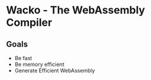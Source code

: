 # Wacko - The WebAssembly Compiler

## Goals

- Be fast
- Be memory efficient
- Generate Efficient WebAssembly
